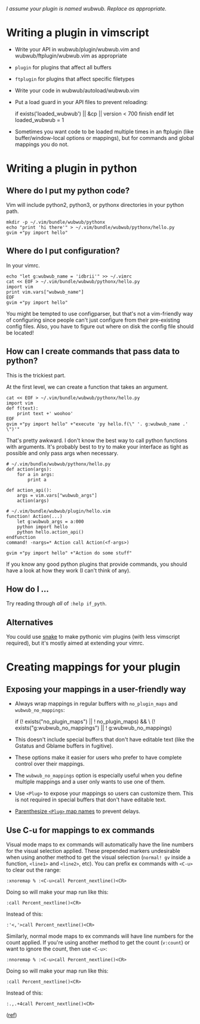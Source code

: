*I assume your plugin is named wubwub. Replace as appropriate.*

# Writing a plugin in vimscript

* Write your API in wubwub/plugin/wubwub.vim and wubwub/ftplugin/wubwub.vim as appropriate
 * `plugin` for plugins that affect all buffers
 * `ftplugin` for plugins that affect specific filetypes
* Write your code in wubwub/autoload/wubwub.vim
* Put a load guard in your API files to prevent reloading:

    if exists('loaded_wubwub') || &cp || version < 700
        finish
    endif
    let loaded_wubwub = 1

* Sometimes you want code to be loaded multiple times in an ftplugin (like buffer/window-local options or mappings), but for commands and global mappings you do not.


# Writing a plugin in python

## Where do I put my python code?

Vim will include python2, python3, or pythonx directories in your python path.

    mkdir -p ~/.vim/bundle/wubwub/pythonx
    echo "print 'hi there'" > ~/.vim/bundle/wubwub/pythonx/hello.py
    gvim +"py import hello"


## Where do I put configuration?

In your vimrc.

    echo "let g:wubwub_name = 'idbrii'" >> ~/.vimrc
    cat << EOF > ~/.vim/bundle/wubwub/pythonx/hello.py
    import vim
    print vim.vars["wubwub_name"]
    EOF
    gvim +"py import hello"

You might be tempted to use configparser, but that's not a vim-friendly way of configuring since people can't just configure from their pre-existing config files. Also, you have to figure out where on disk the config file should be located!


## How can I create commands that pass data to python?

This is the trickiest part.

At the first level, we can create a function that takes an argument.

    cat << EOF > ~/.vim/bundle/wubwub/pythonx/hello.py
    import vim
    def f(text):
        print text +' woohoo'
    EOF
    gvim +"py import hello" +"execute 'py hello.f(\" '. g:wubwub_name .' \")'"

That's pretty awkward. I don't know the best way to call python functions with arguments. It's probably best to try to make your interface as tight as possible and only pass args when necessary.

    # ~/.vim/bundle/wubwub/pythonx/hello.py
    def action(args):
        for a in args:
			print a

    def action_api():
        args = vim.vars["wubwub_args"]
        action(args)

    # ~/.vim/bundle/wubwub/plugin/hello.vim
    function! Action(...)
        let g:wubwub_args = a:000
        python import hello
        python hello.action_api()
    endfunction
    command! -nargs=* Action call Action(<f-args>)

    gvim +"py import hello" +"Action do some stuff"

If you know any good python plugins that provide commands, you should have a look at how they work (I can't think of any).


## How do I ...

Try reading through *all* of `:help if_pyth`.

## Alternatives

You could use [snake](https://github.com/amoffat/snake) to make pythonic vim plugins (with less vimscript required), but it's mostly aimed at extending your vimrc.


# Creating mappings for your plugin

## Exposing your mappings in a user-friendly way

* Always wrap mappings in regular buffers with `no_plugin_maps` and `wubwub_no_mappings`:

	if (! exists("no_plugin_maps") || ! no_plugin_maps) &&
            \ (! exists("g:wubwub_no_mappings") || ! g:wubwub_no_mappings)

 * This doesn't include special buffers that don't have editable text (like the Gstatus and Gblame buffers in fugitive).
 * These options make it easier for users who prefer to have complete control over their mappings.
 * The `wubwub_no_mappings` option is especially useful when you define multiple mappings and a user only wants to use one of them.

* Use `<Plug>` to expose your mappings so users can customize them. This is not required in special buffers that don't have editable text.
* [Parenthesize `<Plug>` map names](http://stackoverflow.com/questions/13688022/what-is-the-reason-to-parenthesize-plug-map-names) to prevent delays.


## Use C-u for mappings to ex commands

Visual mode maps to ex commands will automatically have the line numbers for the visual selection applied. These prepended markers undesirable when using another method to get the visual selection (`normal! gv` inside a function, `<line1>` and `<line2>`, etc). You can prefix ex commands with `<C-u>` to clear out the range:

    :xnoremap % :<C-u>call Percent_nextline()<CR>

Doing so will make your map run like this:

    :call Percent_nextline()<CR>

Instead of this:

    :'<,'>call Percent_nextline()<CR>

Similarly, normal mode maps to ex commands will have line numbers for the count applied. If you're using another method to get the count (`v:count`) or want to ignore the count, then use `<C-u>`:

    :nnoremap % :<C-u>call Percent_nextline()<CR>

Doing so will make your map run like this:

    :call Percent_nextline()<CR>

Instead of this:

    :.,.+4call Percent_nextline()<CR>

([ref](http://vi.stackexchange.com/questions/4037/is-there-any-point-in-using-c-u-in-an-nmap))
